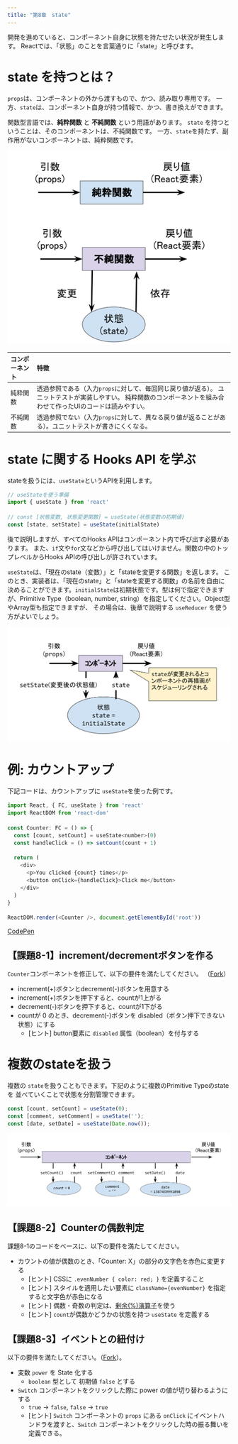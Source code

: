 ```yaml
---
title: "第8章　state"
---
```


開発を進めていると、コンポーネント自身に状態を持たせたい状況が発生します。
Reactでは、「状態」のことを言葉通りに「state」と呼びます。

# state を持つとは？

`props`は、コンポーネントの外から渡すもので、かつ、読み取り専用です。
一方、`state`は、コンポーネント自身が持つ情報で、かつ、書き換えができます。

関数型言語では、**純粋関数** と **不純関数** という用語があります。
`state` を持つということは、そのコンポーネントは、不純関数です。
一方、`state`を持たず、副作用がないコンポーネントは、純粋関数です。

![純粋関数と不純関数](./08_function.svg)

|コンポーネント |  特徴  |
|:-- |:-- |
|純粋関数 | 透過参照である（入力`props`に対して、毎回同じ戻り値が返る）。 ユニットテストが実装しやすい。 純粋関数のコンポーネントを組み合わせて作ったUIのコードは読みやすい。|
|不純関数 | 透過参照でない（入力`props`に対して、異なる戻り値が返ることがある）。ユニットテストが書きにくくなる。|

# state に関する Hooks API を学ぶ

stateを扱うには、`useState`というAPIを利用します。

```javascript
// useStateを使う準備
import { useState } from 'react'

// const [状態変数, 状態変更関数] = useState(状態変数の初期値)
const [state, setState] = useState(initialState)
```

後で説明しますが、すべてのHooks APIはコンポーネント内で呼び出す必要があります。
また、`if`文や`for`文などから呼び出してはいけません。関数の中のトップレベルからHooks APIの呼び出しが許されています。

`useState`は、「現在のstate（変数）」と「stateを変更する関数」を返します。
このとき、実装者は、「現在のstate」と「stateを変更する関数」の名前を自由に決めることができます。`initialState`は初期状態です。型は何で指定できますが、Primitive Type（boolean, number, string）を指定してください。Object型やArray型も指定できますが、
その場合は、後章で説明する `useReducer` を使う方がよいでしょう。

![useState](./08_useState.svg)


# 例: カウントアップ

下記コードは、カウントアップに `useState`を使った例です。

```javascript
import React, { FC, useState } from 'react'
import ReactDOM from 'react-dom'

const Counter: FC = () => {
  const [count, setCount] = useState<number>(0)
  const handleClick = () => setCount(count + 1)
  
  return (
    <div>
      <p>You clicked {count} times</p>
      <button onClick={handleClick}>Click me</button>
    </div>
  )
}

ReactDOM.render(<Counter />, document.getElementById('root'))
```
[CodePen](https://codepen.io/aseijiurushihara/pen/ZEbBEgK?editors=0010)

## 【課題8-1】increment/decrementボタンを作る

`Counter`コンポーネントを修正して、以下の要件を満たしてください。
（[Fork](https://codepen.io/aseijiurushihara/pen/OJyBjXg)）
* increment(+)ボタンとdecrement(-)ボタンを用意する
* increment(+)ボタンを押下すると、countが1上がる
* decrement(-)ボタンを押下すると、countが1下がる
* countが 0 のとき、decrement(-)ボタンを disabled（ボタン押下できない状態）にする
  * [ヒント] button要素に `disabled` 属性（boolean）を付与する

# 複数のstateを扱う

複数の `state`を扱うこともできます。下記のように複数のPrimitive Typeのstateを
並べていくことで状態を分割管理できます。

```javascript
const [count, setCount] = useState(0);
const [comment, setComment] = useState('');
const [date, setDate] = useState(Date.now());
```

![複数のstate](08_multi_state.svg)

## 【課題8-2】Counterの偶数判定

課題8-1のコードをベースに、以下の要件を満たしてください。

* カウントの値が偶数のとき、「Counter: X」の部分の文字色を赤色に変更する
  * [ヒント] CSSに `.evenNumber { color: red; }` を定義すること
  * [ヒント] スタイルを適用したい要素に `className={evenNumber}` を指定すると文字色が赤色になる
  * [ヒント] 偶数・奇数の判定は、[剰余(%)演算子](https://developer.mozilla.org/ja/docs/Web/JavaScript/Reference/Operators/Arithmetic_Operators#Remainder)を使う
  * [ヒント] `count`が偶数かどうかの状態を持つ `useState` を定義する

## 【課題8-3】イベントとの紐付け

以下の要件を満たしてください。（[Fork](https://codepen.io/ka-clmx/pen/mdWOYdz)）。

* 変数 `power` を State 化する
  * `boolean` 型として 初期値 `false` とする
* `Switch` コンポーネントをクリックした際に power の値が切り替わるようにする
  * `true` -> `false`, `false` -> `true`
  * [ヒント] `Switch` コンポーネントの `props` にある `onClick` にイベントハンドラを渡すと、`Switch` コンポーネントをクリックした時の振る舞いを定義できる。

